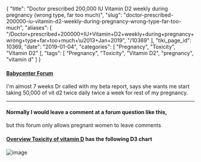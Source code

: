 {
    "title": "Doctor prescribed 200,000 IU Vitamin D2 weekly during pregnancy (wrong type, far too much)",
    "slug": "doctor-prescribed-200000-iu-vitamin-d2-weekly-during-pregnancy-wrong-type-far-too-much",
    "aliases": [
        "/Doctor+prescribed+200000+IU+Vitamin+D2+weekly+during+pregnancy+wrong+type+far+too+much+\u2013+Jan+2019",
        "/10369"
    ],
    "tiki_page_id": 10369,
    "date": "2019-01-04",
    "categories": [
        "Pregnancy",
        "Toxicity",
        "Vitamin D2"
    ],
    "tags": [
        "Pregnancy",
        "Toxicity",
        "Vitamin D2",
        "pregnancy",
        "vitamin d"
    ]
}


#### [Babycenter Forum](https://community.babycenter.com/post/a71012653/anyone-else-qith-vitamin-d-defiancy)

I'm almost 7 weeks Dr called with my beta report, says she wants me start taking 50,000 of vit d2 twice daily twice a week for rest of my pregnancy. 

---

#### Normally I would leave a comment at a forum question like this,   
but this forum only allows pregnant women to leave comments

#### [Overview Toxicity of vitamin D](/posts/overview-toxicity-of-vitamin-d)  has the following D3 chart

<img src="/attachments/d3.mock.jpg" alt="image">